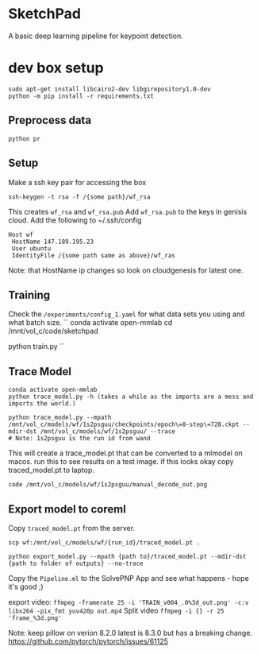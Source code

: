 # SketchPad
A basic deep learning pipeline for keypoint detection.

# dev box setup
```
sudo apt-get install libcairo2-dev libgirepository1.0-dev
python -m pip install -r requirements.txt
```

## Preprocess data
```
python pr
```
## Setup
Make a ssh key pair for accessing the box
```
ssh-keygen -t rsa -f /{some path}/wf_rsa
```
This creates `wf_rsa` and `wf_rsa.pub` Add `wf_rsa.pub` to the keys in genisis cloud.
Add the following to ~/.ssh/config
```
Host wf
 HostName 147.189.195.23
 User ubuntu
 IdentityFile /{some path same as above}/wf_ras
```
Note: that HostName ip changes so look on cloudgenesis for latest one.
## Training
Check the `/experiments/config_1.yaml` for what data sets you using and what batch size.
``
conda activate open-mmlab
cd /mnt/vol_c/code/sketchpad

python train.py
``
## Trace Model
```
conda activate open-mmlab
python trace_model.py -h (takes a while as the imports are a mess and imports the world.)

python trace_model.py --mpath /mnt/vol_c/models/wf/1s2psguu/checkpoints/epoch\=8-step\=728.ckpt --mdir-dst /mnt/vol_c/models/wf/1s2psguu/ --trace
# Note: 1s2psguu is the run id from wand
```
This will create a trace_model.pt that can be converted to a mlmodel on macos.
run this to see results on a test image. if this looks okay copy traced_model.pt to laptop.
```
code /mnt/vol_c/models/wf/1s2psguu/manual_decode_out.png
```

## Export model to coreml
Copy `traced_model.pt` from the server.
```
scp wf:/mnt/vol_c/models/wf/{run_id}/traced_model.pt .
```

```
python export_model.py --mpath {path to}/traced_model.pt --mdir-dst {path to folder of outputs} --no-trace
```
Copy the `Pipeline.ml` to the SolvePNP App and see what happens - hope it's good ;)

export video: `ffmpeg -framerate 25 -i 'TRAIN_v004_.0%3d_out.png' -c:v libx264 -pix_fmt yuv420p out.mp4`
Split video `ffmpeg -i {} -r 25 'frame_%3d.png'`

Note: keep pillow on verion 8.2.0 latest is 8.3.0 but has a breaking change.
https://github.com/pytorch/pytorch/issues/61125